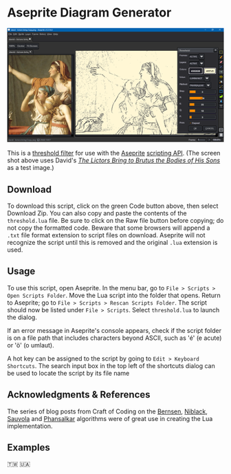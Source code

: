 # Aseprite Diagram Generator

![Screen Cap](screenCap.png)

This is a [threshold filter](https://en.wikipedia.org/wiki/Thresholding_(image_processing)) for use with the [Aseprite](https://www.aseprite.org/) [scripting API](https://github.com/aseprite/api). (The screen shot above uses David's [_The Lictors Bring to Brutus the Bodies of His Sons_](https://en.wikipedia.org/wiki/The_Lictors_Bring_to_Brutus_the_Bodies_of_His_Sons) as a test image.)

## Download

To download this script, click on the green Code button above, then select Download Zip. You can also copy and paste the contents of the `threshold.lua` file. Be sure to click on the Raw file button before copying; do not copy the formatted code. Beware that some browsers will append a `.txt` file format extension to script files on download. Aseprite will not recognize the script until this is removed and the original `.lua` extension is used. 

## Usage

To use this script, open Aseprite. In the menu bar, go to `File > Scripts > Open Scripts Folder`. Move the Lua script into the folder that opens. Return to Aseprite; go to `File > Scripts > Rescan Scripts Folder`. The script should now be listed under `File > Scripts`. Select `threshold.lua` to launch the dialog.

If an error message in Aseprite's console appears, check if the script folder is on a file path that includes characters beyond ASCII, such as 'é' (e acute) or 'ö' (o umlaut).

A hot key can be assigned to the script by going to `Edit > Keyboard Shortcuts`. The search input box in the top left of the shortcuts dialog can be used to locate the script by its file name

## Acknowledgments & References

The series of blog posts from Craft of Coding on the [Bernsen](https://craftofcoding.wordpress.com/2021/10/27/thresholding-algorithms-bernsen-local/), [Niblack](https://craftofcoding.wordpress.com/2021/09/30/thresholding-algorithms-niblack-local/), [Sauvola](https://craftofcoding.wordpress.com/2021/10/06/thresholding-algorithms-sauvola-local/) and [Phansalkar](https://craftofcoding.wordpress.com/2021/09/28/thresholding-algorithms-phansalkar-local/) algorithms were of great use in creating the Lua implementation.

## Examples


🇹🇼 🇺🇦